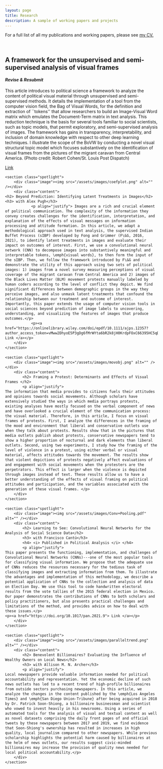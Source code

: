 ```yaml
---
layout: page
title: Research
description: A sample of working papers and projects
---
```

<p>For a full list of all my publications and working papers, please see <a href="/02cv" class="link">my CV.</a></p>
<section>
<section class="spotlight">
		<div class="image"><img src="/assets/images/ferguson10_kp.jpg" alt="" /></div>
		<div class="content">
			<h2>A framework for the unsupervised and semi-supervised analysis of visual frames</h2>
			<h4> <i> Revise & Resubmit </i> </h4>
			<p> This article introduces to political science a framework to analyze the content of political visual material through unsupervised and semi-supervised methods. It details the implementation of a tool from the computer vision field, the Bag of Visual Words, for the definition and extraction of ``tokens'' that allow researchers to build an Image-Visual Word matrix which emulates the Document-Term matrix in text analysis. This reduction technique is the basis for several tools familiar to social scientists, such as topic models, that permit exploratory, and semi-supervised analysis of images. The framework has gains in transparency, interpretability, and inclusion of domain knowledge with respect to other deep learning techniques. I illustrate the scope of the BoVW by conducting a novel visual structural topic model which focuses substantively on the identification of visual frames from the pictures of the migrant caravan from Central America. <span style="color: ##DCDCDC">(Photo credit: Robert Cohen/St. Louis Post Dispatch)</span></p>
		<p><a href="https://www.dropbox.com/s/otps2cqpqtqb3js/PA_BoVW_main_V4_RnR.pdf?dl=0"> Link </a></p>
		</div>
	</section>

	<section class="spotlight">
		<div class="image"><img src="/assets/images/coefplot.png" alt="" /></div>
		<div class="content">
	<h2> Beyond Prediction: Identifying Latent Treatments in Images</h2>
	<h3> with Alex Pugh</h3>
				<p align="justify"> Images are a rich and crucial element of political communication. The complexity of the information they convey creates challenges for the identification, interpretation, and explanation of the effects of visual messages on information processing and attitude formation. In this article, we adapt a methodological approach used in text analysis, the supervised Indian Buffet Process (sIBP) developed by Fong and Grimmer (F\&G, 2016, 2021), to identify latent treatments in images and evaluate their impact on outcomes of interest. First, we use a convolutional neural network (CNN) to decompose images into substantively meaningful and interpretable tokens, \emph{visual words}, to then form the input of the sIBP. Then, we follow the framework introduced by F\&G and  demonstrate the utility of this approach using two sets of political images: 1) images from a novel survey measuring perceptions of visual coverage of the migrant caravan from Central America and 2) images of the Black Lives Matter (BLM) movement protests manually labeled by human coders according to the level of conflict they depict. We find significant differences between demographic groups in the way they perceive images, and also unmask latent treatments that confound the relationship between our treatment and outcome of interest. Importantly, this paper extends the usage of computer vision tools in social sciences beyond prediction of image labels to uncovering, understanding, and visualizing the features of images that produce outcomes.</p>
				<p><a href="https://onlinelibrary.wiley.com/doi/epdf/10.1111/ajps.12357?author_access_token=vMww2DhyoE5P3gDg6fMrWYta6bR2k8jH0KrdpFOxC66395HC5qDg1jR36mjnFGJ_iSu6X5nuDwuA5zeNt_zBrkHgdTtDfO639zIYnu5w8F4mYvzx7UtfUCTZiXCsYft0"> Link </a></p>
		</div>
	</section>
	
	<section class="spotlight">
		<div class="image"><img src="/assets/images/movobj.png" alt="" /></div>
		<div class="content">
			<h2> Framing a Protest: Determinants and Effects of Visual Frames </h2>
			<p align="justify">
	The information that media provides to citizens fuels their attitudes and opinions towards social movements. Although scholars have extensively studied the ways in which media portrays protests, existing analyses have mostly focused on the verbal component of news and have overlooked a crucial element of the communication process: the visual material. Therefore, in this article, I focus on visual frames of protests. First, I analyze the differences in the framing of the mood and environment that liberal and conservative outlets use when they talk about protests. Results show that in the pictures that media outlets publish about protests, conservative newspapers tend to show a higher proportion of nocturnal and dark elements than liberal outlets. Second, using two experiments, I study how the framing of the level of violence in a protest, using either verbal or visual material, affects attitudes towards the movement. The results show that violent depictions of protests negatively affect evaluations of and engagement with social movements when the protesters are the perpetrators. This effect is larger when the violence is depicted through images instead of text. These results allow us to have a better understanding of the effects of visual framing on political attitudes and participation, and the variables associated with the generation of these visual frames. </p>
		</div>
	</section>
	
	<section class="spotlight">
		<div class="image"><img src="/assets/images/Conv+Pooling.pdf" alt="" /></div>
		<div class="content">
			<h2> Learning to See: Convolutional Neural Networks for the Analysis of Social Science Data</h2>
			<h3> with Francisco Cantú</h3>
			<h4> <i> Published in Political Analysis </i> </h4>
			<p align="justify">
	This paper presents the functioning, implementation, and challenges of Convolutional Neural Networks (CNNs)---one of the most popular tools for classifying visual information. We propose that the adequate use of CNNs reduces the resources necessary for the tedious task of classifying images and extracting information from them. To illustrate the advantages and implementation of this methodology, we describe a potential application of CNNs to the collection and analysis of data on Election Day. We use this tool to code handwritten electoral results from the vote tallies of the 2015 federal election in Mexico. Our paper demonstrates the contributions of CNNs to both scholars and policy practitioners, but also presents practical challenges and limitations of the method, and provides advice on how to deal with these issues.</p>
	<p><a href="https://doi.org/10.1017/pan.2021.9"> Link </a></p>
		</div>
	</section>
	
	<section class="spotlight">
		<div class="image"><img src="/assets/images/paralleltrend.png" alt="" /></div>
		<div class="content">
			<h2> Benevolent Billionaires? Evaluating the Influence of Wealthy Owners on Local News</h2>
			<h3> with Allison M. N. Archer</h3>
			<p align="justify">
	Local newspapers provide valuable information needed for political accountability and representation. Yet the economic decline of such news outlets has led to a recent trend of high-profile billionaires from outside sectors purchasing newspapers. In this article, we analyze the changes in the content published by the \emph{Los Angeles Times} and \emph{San Diego Union-Tribune} after being acquired in 2018 by Dr. Patrick Soon-Shiong, a billionaire businessman and scientist who vowed to invest heavily in his newsrooms. Using a series of automated tools for the analysis of visual and textual content as well as novel datasets comprising the daily front pages of and official tweets by these newspapers between 2017 and 2019, we find evidence that Soon-Shiong's ownership has resulted in increases in high quality, local journalism compared to other newspapers. While previous scholarship highlights the potential harm caused by billionaires at the helm of news outlets, our results suggest civic-minded billionaires may increase the provision of quality news needed for local political accountability.</p>
		</div>
	</section>
</section>

